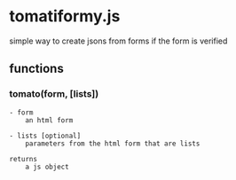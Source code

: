 # tomatiformy.js

simple way to create jsons from forms if the form is verified


## functions

### tomato(form, [lists])
    - form
        an html form

    - lists [optional]
        parameters from the html form that are lists
    
    returns
        a js object
